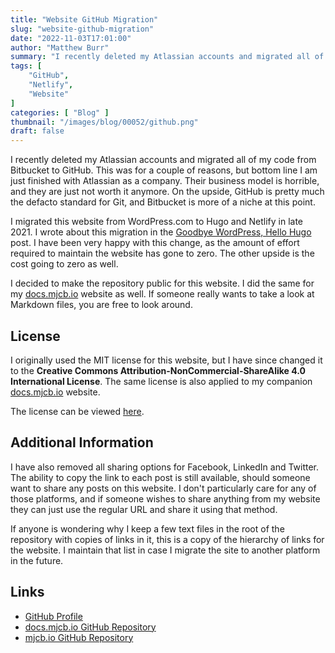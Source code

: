 ```yaml
---
title: "Website GitHub Migration"
slug: "website-github-migration"
date: "2022-11-03T17:01:00"
author: "Matthew Burr"
summary: "I recently deleted my Atlassian accounts and migrated all of my code from Bitbucket to GitHub. This was for a couple of reasons, but bottom line I am just finished with Atlassian as a company. Their business model is horrible, and they are just not worth it anymore. On the upside, GitHub is pretty much the defacto standard for Git, and Bitbucket is more of a niche at this point."
tags: [
    "GitHub",
    "Netlify",
    "Website"
]
categories: [ "Blog" ]
thumbnail: "/images/blog/00052/github.png"
draft: false
---
```


I recently deleted my Atlassian accounts and migrated all of my code from Bitbucket to GitHub. This was for a couple of reasons, but bottom line I am just finished with Atlassian as a company. Their business model is horrible, and they are just not worth it anymore. On the upside, GitHub is pretty much the defacto standard for Git, and Bitbucket is more of a niche at this point.

I migrated this website from WordPress.com to Hugo and Netlify in late 2021. I wrote about this migration in the [Goodbye WordPress, Hello Hugo](/blog/2021/12/23/goodbye-wordpress-hello-hugo/) post. I have been very happy with this change, as the amount of effort required to maintain the website has gone to zero. The other upside is the cost going to zero as well.

I decided to make the repository public for this website. I did the same for my [docs.mjcb.io](/blog/2022/10/05/docs-mjcb-io/) website as well. If someone really wants to take a look at Markdown files, you are free to look around.

## License ##

I originally used the MIT license for this website, but I have since changed it to the **Creative Commons Attribution-NonCommercial-ShareAlike 4.0 International License**. The same license is also applied to my companion [docs.mjcb.io](https://docs.mjcb.io/) website.

The license can be viewed [here](https://github.com/matthew-tfs/mjcb.io/blob/main/LICENSE).

## Additional Information ##

I have also removed all sharing options for Facebook, LinkedIn and Twitter. The ability to copy the link to each post is still available, should someone want to share any posts on this website. I don't particularly care for any of those platforms, and if someone wishes to share anything from my website they can just use the regular URL and share it using that method.

If anyone is wondering why I keep a few text files in the root of the repository with copies of links in it, this is a copy of the hierarchy of links for the website. I maintain that list in case I migrate the site to another platform in the future.

## Links ##

* [GitHub Profile](https://github.com/matthew-tfs)
* [docs.mjcb.io GitHub Repository](https://github.com/matthew-tfs/docs.mjcb.io)
* [mjcb.io GitHub Repository](https://github.com/matthew-tfs/mjcb.io)
